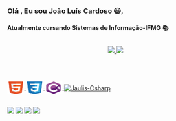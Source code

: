 <div>
   <p align="right">
     <h3> Olá , Eu sou João Luís Cardoso 😃, </h3>
     <h4> Atualmente cursando Sistemas de Informação-IFMG 📚 </h4>
   
  </p>
</div>

## 

<div align="center">
  <a href="https://github.com/JoaoLuisC">
  <img height="150em" src="https://github-readme-stats.vercel.app/api?username=JoaoLuisC&show_icons=true&theme=vue-dark&include_all_commits=true&count_private=true"/>
  <img height="150em" src="https://github-readme-stats.vercel.app/api/top-langs/?username=JoaoLuisC&layout=compact&langs_count=7&theme=vue-dark"/>
     
  <br>
  <br>
</div>
   
## 
   
 <div style="display: inline_block"><br>
    
  <img align="center" alt="Jaulis-HTML" height="30" width="40" src="https://raw.githubusercontent.com/devicons/devicon/master/icons/html5/html5-original.svg">
  <img align="center" alt="Jaulis-CSS" height="30" width="40" src="https://raw.githubusercontent.com/devicons/devicon/master/icons/css3/css3-original.svg">
  <img align="center" alt="Jaulis-Csharp" height="30" width="40" src="https://raw.githubusercontent.com/devicons/devicon/master/icons/csharp/csharp-original.svg">
  <img align="center" alt="Jaulis-Csharp" height="30" width="40" src="https://cdn.jsdelivr.net/gh/devicons/devicon/icons/c/c-original.svg"> 
  
</div>

   ##
   
<div> 
   <a href="https://instagram.com/cardoso.joaoluis" target="_blank"><img src="https://img.shields.io/badge/Instagram-E4405F?style=for-the-badge&logo=instagram&logoColor=white" target="_blank"></a>
 <a href="https://discord.gg/5QuaabT" target="_blank"><img src="https://img.shields.io/badge/Discord-7289DA?style=for-the-badge&logo=discord&logoColor=white" target="_blank"></a> 
  <a href = "mailto:joao.lc12@hotmail.com"><img src="https://img.shields.io/badge/Microsoft_Outlook-0078D4?style=for-the-badge&logo=microsoft-outlook&logoColor=white" target="_blank"></a>
  <a href="https://www.linkedin.com/in/joão-luís-cardoso-97181b21b/" target="_blank"><img src="https://img.shields.io/badge/-LinkedIn-%230077B5?style=for-the-badge&logo=linkedin&logoColor=white" target="_blank"></a> 
 
</div>


